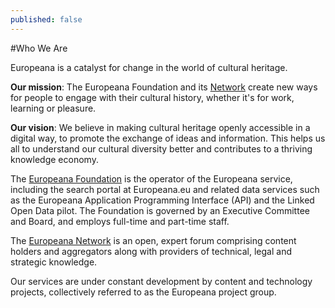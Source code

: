 ```yaml
---
published: false
---
```


#Who We Are

Europeana is a catalyst for change in the world of cultural heritage.

**Our mission**: The Europeana Foundation and its [Network](http://europeana.eu/) create new ways for people to engage with their cultural history, whether it's for work, learning or pleasure.

**Our vision**: We believe in making cultural heritage openly accessible in a digital way, to promote the exchange of ideas and information. This helps us all to understand our cultural diversity better and contributes to a thriving knowledge economy.

The [Europeana Foundation](http://europeana.eu) is the operator of the Europeana service, including the search portal at Europeana.eu and related data services such as the Europeana Application Programming Interface (API) and the Linked Open Data pilot. The Foundation is governed by an Executive Committee and Board, and employs full-time and part-time staff.

The [Europeana Network](http://europeana.eu) is an open, expert forum comprising content holders and aggregators along with providers of technical, legal and strategic knowledge.

Our services are under constant development by content and technology projects, collectively referred to as the Europeana project group.
